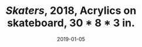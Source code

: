 ---
layout: allpaintingdetail
title:  <i>Skaters</i>, 2018, Acrylics on skateboard, 30 * 8 * 3 in.
date:   2019-01-05
image: Taeyoon_Choi_Skateboard_2018_LKJ_9435.jpg
meta:
orientation:
alt-text: Skateboard paintings set in Recess. White tiled walls and big green tree. 
categories: all-paintings
order:
---